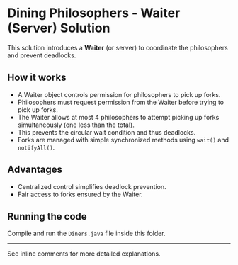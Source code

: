 # Dining Philosophers - Waiter (Server) Solution

This solution introduces a **Waiter** (or server) to coordinate the philosophers and prevent deadlocks.

## How it works

- A Waiter object controls permission for philosophers to pick up forks.
- Philosophers must request permission from the Waiter before trying to pick up forks.
- The Waiter allows at most 4 philosophers to attempt picking up forks simultaneously (one less than the total).
- This prevents the circular wait condition and thus deadlocks.
- Forks are managed with simple synchronized methods using `wait()` and `notifyAll()`.

## Advantages

- Centralized control simplifies deadlock prevention.
- Fair access to forks ensured by the Waiter.

## Running the code

Compile and run the `Diners.java` file inside this folder.

---

See inline comments for more detailed explanations.
